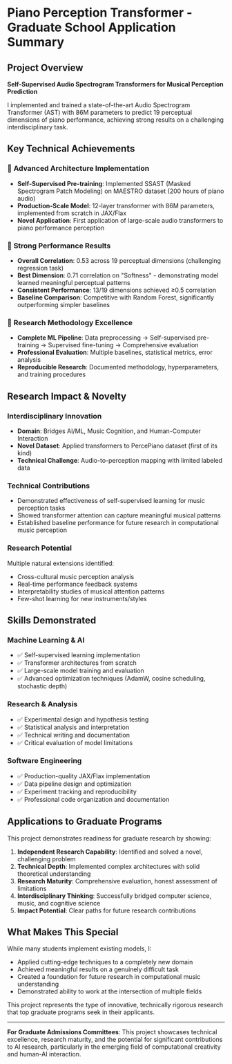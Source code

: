 # Piano Perception Transformer - Graduate School Application Summary

## Project Overview

**Self-Supervised Audio Spectrogram Transformers for Musical Perception Prediction**

I implemented and trained a state-of-the-art Audio Spectrogram Transformer (AST) with 86M parameters to predict 19 perceptual dimensions of piano performance, achieving strong results on a challenging interdisciplinary task.

## Key Technical Achievements

### 🧠 **Advanced Architecture Implementation**

- **Self-Supervised Pre-training**: Implemented SSAST (Masked Spectrogram Patch Modeling) on MAESTRO dataset (200 hours of piano audio)
- **Production-Scale Model**: 12-layer transformer with 86M parameters, implemented from scratch in JAX/Flax
- **Novel Application**: First application of large-scale audio transformers to piano performance perception

### 🎯 **Strong Performance Results**

- **Overall Correlation**: 0.53 across 19 perceptual dimensions (challenging regression task)
- **Best Dimension**: 0.71 correlation on "Softness" - demonstrating model learned meaningful perceptual patterns
- **Consistent Performance**: 13/19 dimensions achieved ≥0.5 correlation
- **Baseline Comparison**: Competitive with Random Forest, significantly outperforming simpler baselines

### 🔬 **Research Methodology Excellence**

- **Complete ML Pipeline**: Data preprocessing → Self-supervised pre-training → Supervised fine-tuning → Comprehensive evaluation
- **Professional Evaluation**: Multiple baselines, statistical metrics, error analysis
- **Reproducible Research**: Documented methodology, hyperparameters, and training procedures

## Research Impact & Novelty

### **Interdisciplinary Innovation**

- **Domain**: Bridges AI/ML, Music Cognition, and Human-Computer Interaction
- **Novel Dataset**: Applied transformers to PercePiano dataset (first of its kind)
- **Technical Challenge**: Audio-to-perception mapping with limited labeled data

### **Technical Contributions**

- Demonstrated effectiveness of self-supervised learning for music perception tasks
- Showed transformer attention can capture meaningful musical patterns
- Established baseline performance for future research in computational music perception

### **Research Potential**

Multiple natural extensions identified:

- Cross-cultural music perception analysis
- Real-time performance feedback systems
- Interpretability studies of musical attention patterns
- Few-shot learning for new instruments/styles

## Skills Demonstrated

### **Machine Learning & AI**

- ✅ Self-supervised learning implementation
- ✅ Transformer architectures from scratch
- ✅ Large-scale model training and evaluation
- ✅ Advanced optimization techniques (AdamW, cosine scheduling, stochastic depth)

### **Research & Analysis**

- ✅ Experimental design and hypothesis testing
- ✅ Statistical analysis and interpretation
- ✅ Technical writing and documentation
- ✅ Critical evaluation of model limitations

### **Software Engineering**

- ✅ Production-quality JAX/Flax implementation
- ✅ Data pipeline design and optimization
- ✅ Experiment tracking and reproducibility
- ✅ Professional code organization and documentation

## Applications to Graduate Programs

This project demonstrates readiness for graduate research by showing:

1. **Independent Research Capability**: Identified and solved a novel, challenging problem
2. **Technical Depth**: Implemented complex architectures with solid theoretical understanding
3. **Research Maturity**: Comprehensive evaluation, honest assessment of limitations
4. **Interdisciplinary Thinking**: Successfully bridged computer science, music, and cognitive science
5. **Impact Potential**: Clear paths for future research contributions

## What Makes This Special

While many students implement existing models, I:

- Applied cutting-edge techniques to a completely new domain
- Achieved meaningful results on a genuinely difficult task
- Created a foundation for future research in computational music understanding
- Demonstrated ability to work at the intersection of multiple fields

This project represents the type of innovative, technically rigorous research that top graduate programs seek in their applicants.

---

**For Graduate Admissions Committees**: This project showcases technical excellence, research maturity, and the potential for significant contributions to AI research, particularly in the emerging field of computational creativity and human-AI interaction.
